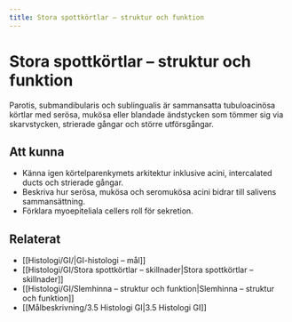 ```yaml
---
title: Stora spottkörtlar – struktur och funktion
---
```


# Stora spottkörtlar – struktur och funktion

Parotis, submandibularis och sublingualis är sammansatta tubuloacinösa körtlar med serösa, mukösa eller blandade ändstycken som tömmer sig via skarvstycken, strierade gångar och större utförsgångar.

## Att kunna
- Känna igen körtelparenkymets arkitektur inklusive acini, intercalated ducts och strierade gångar.
- Beskriva hur serösa, mukösa och seromukösa acini bidrar till salivens sammansättning.
- Förklara myoepiteliala cellers roll för sekretion.

## Relaterat
- [[Histologi/GI/|GI-histologi – mål]]
- [[Histologi/GI/Stora spottkörtlar – skillnader|Stora spottkörtlar – skillnader]]
- [[Histologi/GI/Slemhinna – struktur och funktion|Slemhinna – struktur och funktion]]
- [[Målbeskrivning/3.5 Histologi GI|3.5 Histologi GI]]
